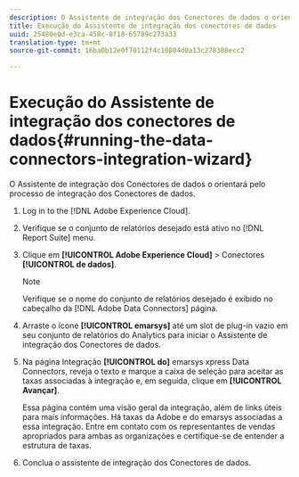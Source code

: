 ```yaml
---
description: O Assistente de integração dos Conectores de dados o orientará pelo processo de integração dos Conectores de dados.
title: Execução do Assistente de integração dos conectores de dados
uuid: 25480e0d-e3ca-458c-8f18-65789c273a33
translation-type: tm+mt
source-git-commit: 16ba0b12e0f70112f4c10804d0a13c278388ecc2

---
```



# Execução do Assistente de integração dos conectores de dados{#running-the-data-connectors-integration-wizard}

O Assistente de integração dos Conectores de dados o orientará pelo processo de integração dos Conectores de dados.

1. Log in to the [!DNL Adobe Experience Cloud].
1. Verifique se o conjunto de relatórios desejado está ativo no [!DNL Report Suite] menu.
1. Clique em **[!UICONTROL Adobe Experience Cloud]** &gt; Conectores **[!UICONTROL de dados]**.

   >[!NOTE]
   >
   >Verifique se o nome do conjunto de relatórios desejado é exibido no cabeçalho da [!DNL Adobe Data Connectors] página.

1. Arraste o ícone **[!UICONTROL emarsys]** até um slot de plug-in vazio em seu conjunto de relatórios do Analytics para iniciar o Assistente de integração dos Conectores de dados.
1. Na página Integração **[!UICONTROL do]** emarsys xpress Data Connectors, reveja o texto e marque a caixa de seleção para aceitar as taxas associadas à integração e, em seguida, clique em **[!UICONTROL Avançar]**.

   Essa página contém uma visão geral da integração, além de links úteis para mais informações. Há taxas da Adobe e do emarsys associadas a essa integração. Entre em contato com os representantes de vendas apropriados para ambas as organizações e certifique-se de entender a estrutura de taxas.
1. Conclua o assistente de integração dos Conectores de dados.
